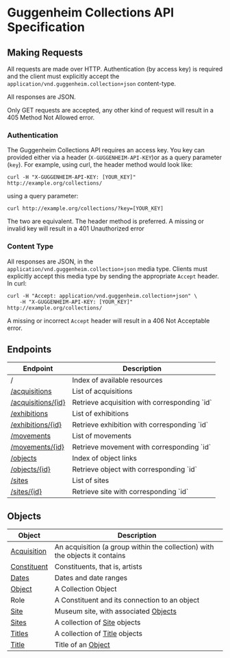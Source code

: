 Guggenheim Collections API Specification
========================================

## Making Requests

All requests are made over HTTP. Authentication (by access key) is required and
the client must explicitly accept the 
`application/vnd.guggenheim.collection+json` content-type.

All responses are JSON.

Only GET requests are accepted, any other kind of request will result in a
405 Method Not Allowed error.

### Authentication

The Guggenheim Collections API requires an access key. You key can provided 
either via a header (`X-GUGGENHEIM-API-KEY`)or as a query parameter (`key`). 
For example, using curl, the header method would look like:

    curl -H "X-GUGGENHEIM-API-KEY: [YOUR_KEY]" http://example.org/collections/

using a query parameter:

    curl http://example.org/collections/?key=[YOUR_KEY]

The two are equivalent. The header method is preferred. A missing or invalid key will result in a 401 Unauthorized error

### Content Type

All responses are JSON, in the `application/vnd.guggenheim.collection+json` 
media type. Clients must explicitly accept this media type by sending the
appropriate `Accept` header. In curl:

    curl -H "Accept: application/vnd.guggenheim.collection+json" \
        -H "X-GUGGENHEIM-API-KEY: [YOUR_KEY]" http://example.org/collections/

A missing or incorrect `Accept` header will result in a 406 Not Acceptable 
error.

## Endpoints
<table>
    <thead>
        <th>Endpoint</th>
        <th>Description</th>
    </thead>
    <tbody>
        <tr>
            <td>/</td>
            <td>Index of available resources</td>
        </tr>
        <tr>
            <td><a href="blob/master/acquisitions.md">/acquisitions</a></td>
            <td>List of acquisitions</td>
        </tr>
        <tr>
            <td><a href="blob/master/acquisitions.md">/acquisitions/{id}</a></td>
            <td>Retrieve acquisition with corresponding `id`</td>
        </tr>
        <tr>
            <td><a href="blob/master/exhibitions.md">/exhibitions</a></td>
            <td>List of exhibitions</td>
        </tr>
        <tr>
            <td><a href="blob/master/exhibitions.md">/exhibitions/{id}</a></td>
            <td>Retrieve exhibition with corresponding `id`</td>
        </tr>
        <tr>
            <td><a href="blob/master/movements.md">/movements</a></td>
            <td>List of movements</td>
        </tr>
        <tr>
            <td><a href="blob/master/movements.md">/movements/{id}</a></td>
            <td>Retrieve movement with corresponding `id`</td>
        </tr>
        <tr>
            <td><a href="blob/master/objects.md">/objects</a></td>
            <td>Index of object links</td>
        </tr>
        <tr>
            <td><a href="blob/master/objects.md">/objects/{id}</a></td>
            <td>Retrieve object with corresponding `id`</td>
        </tr>
        <tr>
            <td><a href="blob/master/sites.md">/sites</a></td>
            <td>List of sites</td>
        </tr>
        <tr>
            <td><a href="blob/master/sites.md">/sites/{id}</a></td>
            <td>Retrieve site with corresponding `id`</td>
        </tr>
    </tbody>
</table>

## Objects

<table>
    <thead>
        <th>Object</th>
        <th>Description</th>
    </thead>
    <tbody>
        <tr>
            <td><a href="blob/master/acquisitions.md">Acquisition</a></td>
            <td>An acquisition (a group within the collection) with the
                objects it contains</td>
        </tr>
        <tr>
            <td><a href="blob/master/constituent.md">Constituent</a></td>
            <td>Constituents, that is, artists</td>
        </tr>
        <tr>
            <td><a href="blob/master/dates.md">Dates</a></td>
            <td>Dates and date ranges</td>
        </tr>
        <tr>
            <td><a href="blob/master/objects.md">Object</a></td>
            <td>A Collection Object</td>
        </tr>
        <tr>
            <td>Role</a></td>
            <td>A Constituent and its connection to an object</td>
        </tr>
        <tr>
            <td><a href="blob/master/sites.md">Site</a></td>
            <td>Museum site, with associated <a href="objects.md">Objects</a></td>
        </tr>
        <tr>
            <td><a href="blob/master/sites.md">Sites</a></td>
            <td>A collection of <a href="blob/master/sites.md">Site</a>
                objects</td>
        </tr>
        <tr>
            <td><a href="blob/master/objects.md#titles-objects">Titles</a></td>
            <td>A collection of <a href="objects.md#title-objects">Title</a>
                objects</td>
        </tr>
        <tr>
            <td><a href="blob/master/objects.md#title-objects">Title</a></td>
            <td>Title of an <a href="objects.md">Object</a></td>
        </tr>
    </tbody>
</table>
